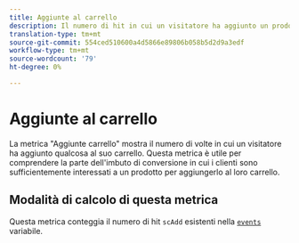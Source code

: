 ```yaml
---
title: Aggiunte al carrello
description: Il numero di hit in cui un visitatore ha aggiunto un prodotto al carrello.
translation-type: tm+mt
source-git-commit: 554ced510600a4d5866e89806b058b5d2d9a3edf
workflow-type: tm+mt
source-wordcount: '79'
ht-degree: 0%

---
```



# Aggiunte al carrello

La metrica &quot;Aggiunte carrello&quot; mostra il numero di volte in cui un visitatore ha aggiunto qualcosa al suo carrello. Questa metrica è utile per comprendere la parte dell&#39;imbuto di conversione in cui i clienti sono sufficientemente interessati a un prodotto per aggiungerlo al loro carrello.

## Modalità di calcolo di questa metrica

Questa metrica conteggia il numero di hit `scAdd` esistenti nella [`events`](/help/implement/vars/page-vars/events/events-overview.md) variabile.
